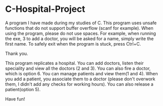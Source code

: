 # C-Hospital-Project
A program I have made during my studies of C. 
This program uses unsafe functions that do not support buffer overflow (scanf for example).
When using the program, please do not use spaces. For example, when running the exe, 3 to add a doctor, you will be asked for a name, simply write the first name. 
To safely exit when the program is stuck, press Ctrl+C.

Thank you.

This program replicates a hospital.
You can add doctors, listen their speciality and view all the doctors (2 and 3). You can also fire a doctor, which is option 6.
You can manage patients and view them(1 and 4). When you add a patient, you associate them to a doctor (please don't overwork them, I didn't add any checks for working hours).
You can also release a patient(option 5).

Have fun!
